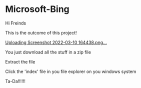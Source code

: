 # Microsoft-Bing
Hi Freinds

This is the outcome of this project!

[Uploading Screenshot 2022-03-10 164438.png…]()

You just download all the stuff in a zip file 

Extract the file

Click the 'index' file in you file explorer on you windows system

Ta-Da!!!!!!
